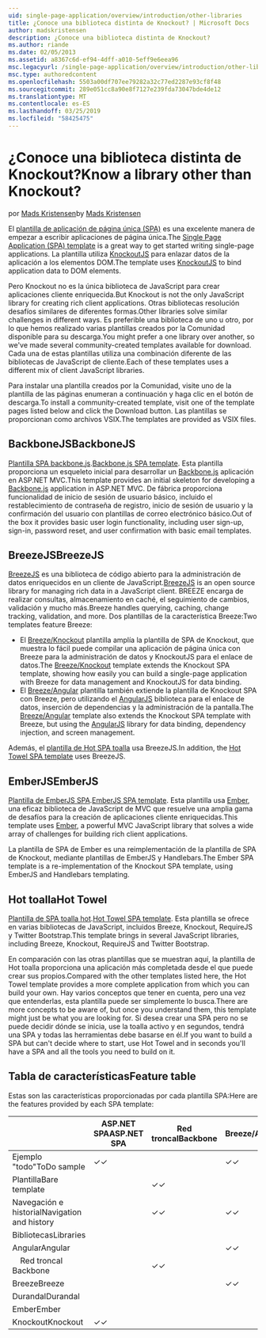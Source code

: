 ```yaml
---
uid: single-page-application/overview/introduction/other-libraries
title: ¿Conoce una biblioteca distinta de Knockout? | Microsoft Docs
author: madskristensen
description: ¿Conoce una biblioteca distinta de Knockout?
ms.author: riande
ms.date: 02/05/2013
ms.assetid: a8367c6d-ef94-4dff-a010-5eff9e6eea96
msc.legacyurl: /single-page-application/overview/introduction/other-libraries
msc.type: authoredcontent
ms.openlocfilehash: 5503a00df707ee79282a32c77ed2287e93cf8f48
ms.sourcegitcommit: 289e051cc8a90e8f7127e239fda73047bde4de12
ms.translationtype: MT
ms.contentlocale: es-ES
ms.lasthandoff: 03/25/2019
ms.locfileid: "58425475"
---
```

<a name="know-a-library-other-than-knockout"></a><span data-ttu-id="ebce4-104">¿Conoce una biblioteca distinta de Knockout?</span><span class="sxs-lookup"><span data-stu-id="ebce4-104">Know a library other than Knockout?</span></span>
====================
<span data-ttu-id="ebce4-105">por [Mads Kristensen](https://github.com/madskristensen)</span><span class="sxs-lookup"><span data-stu-id="ebce4-105">by [Mads Kristensen](https://github.com/madskristensen)</span></span>

<span data-ttu-id="ebce4-106">El [plantilla de aplicación de página única (SPA)](knockoutjs-template.md) es una excelente manera de empezar a escribir aplicaciones de página única.</span><span class="sxs-lookup"><span data-stu-id="ebce4-106">The [Single Page Application (SPA) template](knockoutjs-template.md) is a great way to get started writing single-page applications.</span></span> <span data-ttu-id="ebce4-107">La plantilla utiliza [KnockoutJS](http://knockoutjs.com/) para enlazar datos de la aplicación a los elementos DOM.</span><span class="sxs-lookup"><span data-stu-id="ebce4-107">The template uses [KnockoutJS](http://knockoutjs.com/) to bind application data to DOM elements.</span></span>

<span data-ttu-id="ebce4-108">Pero Knockout no es la única biblioteca de JavaScript para crear aplicaciones cliente enriquecida.</span><span class="sxs-lookup"><span data-stu-id="ebce4-108">But Knockout is not the only JavaScript library for creating rich client applications.</span></span> <span data-ttu-id="ebce4-109">Otras bibliotecas resolución desafíos similares de diferentes formas.</span><span class="sxs-lookup"><span data-stu-id="ebce4-109">Other libraries solve similar challenges in different ways.</span></span> <span data-ttu-id="ebce4-110">Es preferible una biblioteca de uno u otro, por lo que hemos realizado varias plantillas creados por la Comunidad disponible para su descarga.</span><span class="sxs-lookup"><span data-stu-id="ebce4-110">You might prefer a one library over another, so we've made several community-created templates available for download.</span></span> <span data-ttu-id="ebce4-111">Cada una de estas plantillas utiliza una combinación diferente de las bibliotecas de JavaScript de cliente.</span><span class="sxs-lookup"><span data-stu-id="ebce4-111">Each of these templates uses a different mix of client JavaScript libraries.</span></span>

<span data-ttu-id="ebce4-112">Para instalar una plantilla creados por la Comunidad, visite uno de la plantilla de las páginas enumeran a continuación y haga clic en el botón de descarga.</span><span class="sxs-lookup"><span data-stu-id="ebce4-112">To install a community-created template, visit one of the template pages listed below and click the Download button.</span></span> <span data-ttu-id="ebce4-113">Las plantillas se proporcionan como archivos VSIX.</span><span class="sxs-lookup"><span data-stu-id="ebce4-113">The templates are provided as VSIX files.</span></span>

## <a name="backbonejs"></a><span data-ttu-id="ebce4-114">BackboneJS</span><span class="sxs-lookup"><span data-stu-id="ebce4-114">BackboneJS</span></span>

<span data-ttu-id="ebce4-115">[Plantilla SPA backbone.js](../templates/backbonejs-template.md).</span><span class="sxs-lookup"><span data-stu-id="ebce4-115">[Backbone.js SPA template](../templates/backbonejs-template.md).</span></span> <span data-ttu-id="ebce4-116">Esta plantilla proporciona un esqueleto inicial para desarrollar un [Backbone.js](http://backbonejs.org/) aplicación en ASP.NET MVC.</span><span class="sxs-lookup"><span data-stu-id="ebce4-116">This template provides an initial skeleton for developing a [Backbone.js](http://backbonejs.org/) application in ASP.NET MVC.</span></span> <span data-ttu-id="ebce4-117">De fábrica proporciona funcionalidad de inicio de sesión de usuario básico, incluido el restablecimiento de contraseña de registro, inicio de sesión de usuario y la confirmación del usuario con plantillas de correo electrónico básico.</span><span class="sxs-lookup"><span data-stu-id="ebce4-117">Out of the box it provides basic user login functionality, including user sign-up, sign-in, password reset, and user confirmation with basic email templates.</span></span>

## <a name="breezejs"></a><span data-ttu-id="ebce4-118">BreezeJS</span><span class="sxs-lookup"><span data-stu-id="ebce4-118">BreezeJS</span></span>

<span data-ttu-id="ebce4-119">[BreezeJS](http://www.breezejs.com/?utm_source=ms-spa) es una biblioteca de código abierto para la administración de datos enriquecidos en un cliente de JavaScript.</span><span class="sxs-lookup"><span data-stu-id="ebce4-119">[BreezeJS](http://www.breezejs.com/?utm_source=ms-spa) is an open source library for managing rich data in a JavaScript client.</span></span> <span data-ttu-id="ebce4-120">BREEZE encarga de realizar consultas, almacenamiento en caché, el seguimiento de cambios, validación y mucho más.</span><span class="sxs-lookup"><span data-stu-id="ebce4-120">Breeze handles querying, caching, change tracking, validation, and more.</span></span> <span data-ttu-id="ebce4-121">Dos plantillas de la característica Breeze:</span><span class="sxs-lookup"><span data-stu-id="ebce4-121">Two templates feature Breeze:</span></span>

- <span data-ttu-id="ebce4-122">El [Breeze/Knockout](../templates/breezeknockout-template.md) plantilla amplía la plantilla de SPA de Knockout, que muestra lo fácil puede compilar una aplicación de página única con Breeze para la administración de datos y KnockoutJS para el enlace de datos.</span><span class="sxs-lookup"><span data-stu-id="ebce4-122">The [Breeze/Knockout](../templates/breezeknockout-template.md) template extends the Knockout SPA template, showing how easily you can build a single-page application with Breeze for data management and KnockoutJS for data binding.</span></span>
- <span data-ttu-id="ebce4-123">El [Breeze/Angular](../templates/breezeangular-template.md) plantilla también extiende la plantilla de Knockout SPA con Breeze, pero utilizando el [AngularJS](http://angularjs.org) biblioteca para el enlace de datos, inserción de dependencias y la administración de la pantalla.</span><span class="sxs-lookup"><span data-stu-id="ebce4-123">The [Breeze/Angular](../templates/breezeangular-template.md) template also extends the Knockout SPA template with Breeze, but using the [AngularJS](http://angularjs.org) library for data binding, dependency injection, and screen management.</span></span>

<span data-ttu-id="ebce4-124">Además, el [plantilla de Hot SPA toalla](../templates/hottowel-template.md) usa BreezeJS.</span><span class="sxs-lookup"><span data-stu-id="ebce4-124">In addition, the [Hot Towel SPA template](../templates/hottowel-template.md) uses BreezeJS.</span></span>

## <a name="emberjs"></a><span data-ttu-id="ebce4-125">EmberJS</span><span class="sxs-lookup"><span data-stu-id="ebce4-125">EmberJS</span></span>

<span data-ttu-id="ebce4-126">[Plantilla de EmberJS SPA](../templates/emberjs-template.md).</span><span class="sxs-lookup"><span data-stu-id="ebce4-126">[EmberJS SPA template](../templates/emberjs-template.md).</span></span> <span data-ttu-id="ebce4-127">Esta plantilla usa [Ember](http://emberjs.com/), una eficaz biblioteca de JavaScript de MVC que resuelve una amplia gama de desafíos para la creación de aplicaciones cliente enriquecidas.</span><span class="sxs-lookup"><span data-stu-id="ebce4-127">This template uses [Ember](http://emberjs.com/), a powerful MVC JavaScript library that solves a wide array of challenges for building rich client applications.</span></span>

<span data-ttu-id="ebce4-128">La plantilla de SPA de Ember es una reimplementación de la plantilla de SPA de Knockout, mediante plantillas de EmberJS y Handlebars.</span><span class="sxs-lookup"><span data-stu-id="ebce4-128">The Ember SPA template is a re-implementation of the Knockout SPA template, using EmberJS and Handlebars templating.</span></span>

## <a name="hot-towel"></a><span data-ttu-id="ebce4-129">Hot toalla</span><span class="sxs-lookup"><span data-stu-id="ebce4-129">Hot Towel</span></span>

<span data-ttu-id="ebce4-130">[Plantilla de SPA toalla hot](../templates/hottowel-template.md).</span><span class="sxs-lookup"><span data-stu-id="ebce4-130">[Hot Towel SPA template](../templates/hottowel-template.md).</span></span> <span data-ttu-id="ebce4-131">Esta plantilla se ofrece en varias bibliotecas de JavaScript, incluidos Breeze, Knockout, RequireJS y Twitter Bootstrap.</span><span class="sxs-lookup"><span data-stu-id="ebce4-131">This template brings in several JavaScript libraries, including Breeze, Knockout, RequireJS and Twitter Bootstrap.</span></span>

<span data-ttu-id="ebce4-132">En comparación con las otras plantillas que se muestran aquí, la plantilla de Hot toalla proporciona una aplicación más completada desde el que puede crear sus propios.</span><span class="sxs-lookup"><span data-stu-id="ebce4-132">Compared with the other templates listed here, the Hot Towel template provides a more complete application from which you can build your own.</span></span> <span data-ttu-id="ebce4-133">Hay varios conceptos que tener en cuenta, pero una vez que entenderlas, esta plantilla puede ser simplemente lo busca.</span><span class="sxs-lookup"><span data-stu-id="ebce4-133">There are more concepts to be aware of, but once you understand them, this template might just be what you are looking for.</span></span> <span data-ttu-id="ebce4-134">Si desea crear una SPA pero no se puede decidir dónde se inicia, use la toalla activo y en segundos, tendrá una SPA y todas las herramientas debe basarse en él.</span><span class="sxs-lookup"><span data-stu-id="ebce4-134">If you want to build a SPA but can't decide where to start, use Hot Towel and in seconds you'll have a SPA and all the tools you need to build on it.</span></span>

## <a name="feature-table"></a><span data-ttu-id="ebce4-135">Tabla de características</span><span class="sxs-lookup"><span data-stu-id="ebce4-135">Feature table</span></span>

<span data-ttu-id="ebce4-136">Estas son las características proporcionadas por cada plantilla SPA:</span><span class="sxs-lookup"><span data-stu-id="ebce4-136">Here are the features provided by each SPA template:</span></span>


|                        | <span data-ttu-id="ebce4-137">ASP.NET SPA</span><span class="sxs-lookup"><span data-stu-id="ebce4-137">ASP.NET SPA</span></span> | <span data-ttu-id="ebce4-138">Red troncal</span><span class="sxs-lookup"><span data-stu-id="ebce4-138">Backbone</span></span> | <span data-ttu-id="ebce4-139">Breeze/Angular</span><span class="sxs-lookup"><span data-stu-id="ebce4-139">Breeze/Angular</span></span> | <span data-ttu-id="ebce4-140">Breeze/KO</span><span class="sxs-lookup"><span data-stu-id="ebce4-140">Breeze/KO</span></span> |  <span data-ttu-id="ebce4-141">Ember</span><span class="sxs-lookup"><span data-stu-id="ebce4-141">Ember</span></span>   | <span data-ttu-id="ebce4-142">Hot toalla</span><span class="sxs-lookup"><span data-stu-id="ebce4-142">Hot Towel</span></span> |
|------------------------|-------------|----------|----------------|-----------|----------|-----------|
|      <span data-ttu-id="ebce4-143">Ejemplo "todo"</span><span class="sxs-lookup"><span data-stu-id="ebce4-143">ToDo sample</span></span>       |  <span data-ttu-id="ebce4-144">&#10003;</span><span class="sxs-lookup"><span data-stu-id="ebce4-144">&#10003;</span></span>   |          |    <span data-ttu-id="ebce4-145">&#10003;</span><span class="sxs-lookup"><span data-stu-id="ebce4-145">&#10003;</span></span>    | <span data-ttu-id="ebce4-146">&#10003;</span><span class="sxs-lookup"><span data-stu-id="ebce4-146">&#10003;</span></span>  | <span data-ttu-id="ebce4-147">&#10003;</span><span class="sxs-lookup"><span data-stu-id="ebce4-147">&#10003;</span></span> |           |
|     <span data-ttu-id="ebce4-148">Plantilla</span><span class="sxs-lookup"><span data-stu-id="ebce4-148">Bare template</span></span>      |             | <span data-ttu-id="ebce4-149">&#10003;</span><span class="sxs-lookup"><span data-stu-id="ebce4-149">&#10003;</span></span> |                |           |          | <span data-ttu-id="ebce4-150">&#10003;</span><span class="sxs-lookup"><span data-stu-id="ebce4-150">&#10003;</span></span>  |
| <span data-ttu-id="ebce4-151">Navegación e historial</span><span class="sxs-lookup"><span data-stu-id="ebce4-151">Navigation and history</span></span> |             | <span data-ttu-id="ebce4-152">&#10003;</span><span class="sxs-lookup"><span data-stu-id="ebce4-152">&#10003;</span></span> |    <span data-ttu-id="ebce4-153">&#10003;</span><span class="sxs-lookup"><span data-stu-id="ebce4-153">&#10003;</span></span>    |           | <span data-ttu-id="ebce4-154">&#10003;</span><span class="sxs-lookup"><span data-stu-id="ebce4-154">&#10003;</span></span> | <span data-ttu-id="ebce4-155">&#10003;</span><span class="sxs-lookup"><span data-stu-id="ebce4-155">&#10003;</span></span>  |
|        <span data-ttu-id="ebce4-156">Bibliotecas</span><span class="sxs-lookup"><span data-stu-id="ebce4-156">Libraries</span></span>       |             |          |                |           |          |           |
|        <span data-ttu-id="ebce4-157">Angular</span><span class="sxs-lookup"><span data-stu-id="ebce4-157">Angular</span></span>         |             |          |    <span data-ttu-id="ebce4-158">&#10003;</span><span class="sxs-lookup"><span data-stu-id="ebce4-158">&#10003;</span></span>    |           |          |           |
|    <span data-ttu-id="ebce4-159">&#8195;Red troncal</span><span class="sxs-lookup"><span data-stu-id="ebce4-159">&#8195;Backbone</span></span>     |             | <span data-ttu-id="ebce4-160">&#10003;</span><span class="sxs-lookup"><span data-stu-id="ebce4-160">&#10003;</span></span> |                |           |          |           |
|         <span data-ttu-id="ebce4-161">Breeze</span><span class="sxs-lookup"><span data-stu-id="ebce4-161">Breeze</span></span>         |             |          |    <span data-ttu-id="ebce4-162">&#10003;</span><span class="sxs-lookup"><span data-stu-id="ebce4-162">&#10003;</span></span>    | <span data-ttu-id="ebce4-163">&#10003;</span><span class="sxs-lookup"><span data-stu-id="ebce4-163">&#10003;</span></span>  |          | <span data-ttu-id="ebce4-164">&#10003;</span><span class="sxs-lookup"><span data-stu-id="ebce4-164">&#10003;</span></span>  |
|        <span data-ttu-id="ebce4-165">Durandal</span><span class="sxs-lookup"><span data-stu-id="ebce4-165">Durandal</span></span>        |             |          |                |           |          | <span data-ttu-id="ebce4-166">&#10003;</span><span class="sxs-lookup"><span data-stu-id="ebce4-166">&#10003;</span></span>  |
|         <span data-ttu-id="ebce4-167">Ember</span><span class="sxs-lookup"><span data-stu-id="ebce4-167">Ember</span></span>          |             |          |                |           | <span data-ttu-id="ebce4-168">&#10003;</span><span class="sxs-lookup"><span data-stu-id="ebce4-168">&#10003;</span></span> |           |
|        <span data-ttu-id="ebce4-169">Knockout</span><span class="sxs-lookup"><span data-stu-id="ebce4-169">Knockout</span></span>        |  <span data-ttu-id="ebce4-170">&#10003;</span><span class="sxs-lookup"><span data-stu-id="ebce4-170">&#10003;</span></span>   |          |                | <span data-ttu-id="ebce4-171">&#10003;</span><span class="sxs-lookup"><span data-stu-id="ebce4-171">&#10003;</span></span>  |          | <span data-ttu-id="ebce4-172">&#10003;</span><span class="sxs-lookup"><span data-stu-id="ebce4-172">&#10003;</span></span>  |

